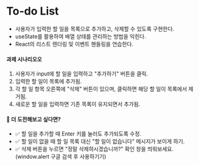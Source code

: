 # To-do List
- 사용자가 입력한 할 일을 목록으로 추가하고, 삭제할 수 있도록 구현한다.
- useState를 활용하여 배열 상태를 관리하는 방법을 익힌다.
- React의 리스트 렌더링 및 이벤트 핸들링을 연습한다.

#### 과제 시나리오오
1. 사용자가 input에 할 일을 입력하고 "추가하기" 버튼을 클릭.
2. 입력한 할 일이 목록에 추가됨.
3. 각 할 일 항목 오른쪽에 "삭제" 버튼이 있으며, 클릭하면 해당 할 일이 목록에서 제거됨.
4. 새로운 할 일을 입력하면 기존 목록이 유지되면서 추가됨.

#### 🚀 더 도전해보고 싶다면?
- ✅ 할 일을 추가할 때 Enter 키를 눌러도 추가되도록 수정.
- ✅ 할 일이 없을 때 할 일 목록 대신 "할 일이 없습니다" 메시지가 보이게 하기.
- ✅ 삭제 버튼을 누르면 "정말 삭제하시겠습니까?" 확인 창을 띄워보세요. (window.alert 구글 검색 후 사용하기기)